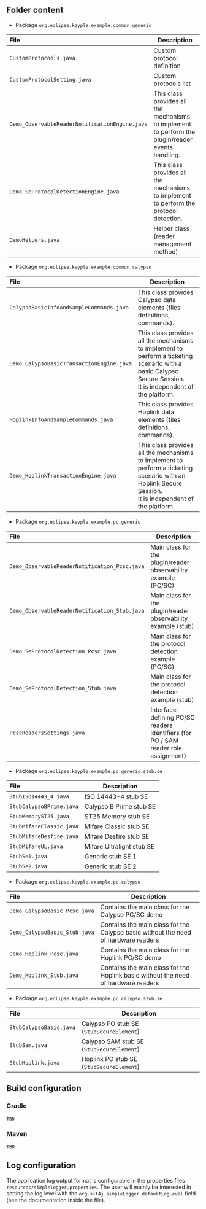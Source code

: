 **Folder content**
---

* Package `org.eclipse.keyple.example.common.generic`

|File|Description|
|:---|---|
|`CustomProtocools.java`|Custom protocol definition|
|`CustomProtocolSetting.java`|Custom protocols list|
|`Demo_ObservableReaderNotificationEngine.java`|This class provides all the mechanisms to implement to perform the plugin/reader events handling.|
|`Demo_SeProtocolDetectionEngine.java`|This class provides all the mechanisms to implement to perform the protocol detection.|
|`DemoHelpers.java`|Helper class (reader management method)|

* Package `org.eclipse.keyple.example.common.calypso`

|File|Description|
|:---|---|
|`CalypsoBasicInfoAndSampleCommands.java`|This class provides Calypso data elements (files definitions, commands).|
|`Demo_CalypsoBasicTransactionEngine.java`|This class provides all the mechanisms to implement to perform a ticketing scenario with a basic Calypso Secure Session.<br>It is independent of the platform.|
|`HoplinkInfoAndSampleCommands.java`|This class provides Hoplink data elements (files definitions, commands).|
|`Demo_HoplinkTransactionEngine.java`|This class provides all the mechanisms to implement to perform a ticketing scenario with an Hoplink Secure Session.<br>It is independent of the platform.|

* Package `org.eclipse.keyple.example.pc.generic`

|File|Description|
|:---|---|
|`Demo_ObservableReaderNotification_Pcsc.java`|Main class for the plugin/reader observability example (PC/SC)|
|`Demo_ObservableReaderNotification_Stub.java`|Main class for the plugin/reader observability example (stub)|
|`Demo_SeProtocolDetection_Pcsc.java`|Main class for the protocol detection example (PC/SC)|
|`Demo_SeProtocolDetection_Stub.java`|Main class for the protocol detection example (stub)|
|`PcscReadersSettings.java`|Interface defining PC/SC readers identifiers (for PO / SAM reader role assignment)|

* Package `org.eclipse.keyple.example.pc.generic.stub.se`

|File|Description|
|:---|---|
|`StubISO14443_4.java`|ISO 14443-4 stub SE|
|`StubCalypsoBPrime.java`|Calypso B Prime stub SE|
|`StubMemoryST25.java`|ST25 Memory stub SE|
|`StubMifareClassic.java`|Mifare Classic stub SE|
|`StubMifareDesfire.java`|Mifare Desfire stub SE|
|`StubMifareUL.java`|Mifare Ultralight stub SE|
|`StubSe1.java`|Generic stub SE 1|
|`StubSe2.java`|Generic stub SE 2|

* Package `org.eclipse.keyple.example.pc.calypso`

|File|Description|
|:---|---|
|`Demo_CalypsoBasic_Pcsc.java`|Contains the main class for the Calypso PC/SC demo|
|`Demo_CalypsoBasic_Stub.java`|Contains the main class for the Calypso basic without the need of hardware readers|
|`Demo_Hoplink_Pcsc.java`|Contains the main class for the Hoplink PC/SC demo|
|`Demo_Hoplink_Stub.java`|Contains the main class for the Hoplink basic without the need of hardware readers|

* Package `org.eclipse.keyple.example.pc.calypso.stub.se`

|File|Description|
|:---|---|
|`StubCalypsoBasic.java`|Calypso PO stub SE (`StubSecureElement`)|
|`StubSam.java`|Calypso SAM stub SE (`StubSecureElement`)|
|`StubHoplink.java`|Hoplink PO stub SE (`StubSecureElement`)|

**Build configuration**
---
### Gradle
    TBD
### Maven
    TBD

**Log configuration**
---
The application log output format is configurable in the properties files
`resources/simplelogger.properties`.
The user will mainly be interested in setting the log level with the `org.slf4j.simpleLogger.defaultLogLevel` field (see the documentation inside the file).
